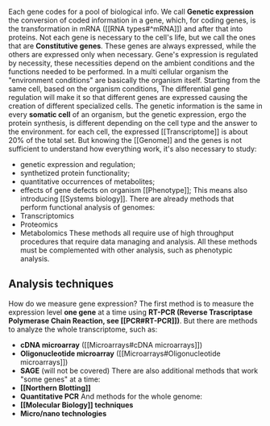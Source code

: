 Each gene codes for a pool of biological info. We call **Genetic expression** the conversion of coded information in a gene, which, for coding genes, is the transformation in mRNA ([[RNA types#^mRNA]]) and after that into proteins. Not each gene is necessary to the cell's life, but we call the ones that are **Constitutive genes**. These genes are always expressed, while the others are expressed only when necessary. 
Gene's expression is regulated by necessity, these necessities depend on the ambient conditions and the functions needed to be performed.
In a multi cellular organism the "environment conditions" are basically the organism itself. Starting from the same cell, based on the organism conditions, The differential gene regulation will make it so that different genes are expressed causing the creation of different specialized cells.
The genetic information is the same in every **somatic cell** of an organism, but the genetic expression, ergo the protein synthesis, is different depending on the cell type and the answer to the environment.
for each cell, the expressed [[Transcriptome]] is about 20% of the total set.
But knowing the [[Genome]] and the genes is not sufficient to understand how everything work, it's also necessary to study: 
- genetic expression and regulation;
- synthetized protein functionality;
- quantitative occurrences of metabolites;
- effects of gene defects on organism [[Phenotype]];
This means also introducing [[Systems biology]].
There are already methods that perform functional analysis of genomes:
- Transcriptomics
- Proteomics
- Metabolomics
These methods all require use of high throughput procedures that require data managing and analysis. All these methods must be complemented with other analysis, such as phenotypic analysis.

## Analysis techniques
How do we measure gene expression?
The first method is to measure the expression level **one gene** at a time using **RT-PCR (Reverse Trascriptase Polymerase Chain Reaction, see [[PCR#RT-PCR]])**. But there are methods to analyze the whole transcriptome, such as:
- **cDNA microarray** ([[Microarrays#cDNA microarrays]])
- **Oligonucleotide microarray** ([[Microarrays#Oligonucleotide microarrays]])
- **SAGE** (will not be covered)
There are also additional methods that work "some genes" at a time:
- **[[Northern Blotting]]**
- **Quantitative PCR**
And methods for the whole genome:
- **[[Molecular Biology]] techniques**
- **Micro/nano technologies**

